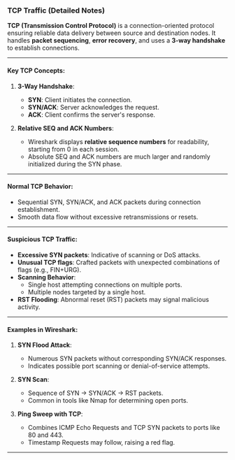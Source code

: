 ### TCP Traffic (Detailed Notes)

**TCP (Transmission Control Protocol)** is a connection-oriented protocol ensuring reliable data delivery between source and destination nodes. It handles **packet sequencing**, **error recovery**, and uses a **3-way handshake** to establish connections.

---

#### **Key TCP Concepts**:

1. **3-Way Handshake**:
    
    - **SYN**: Client initiates the connection.
    - **SYN/ACK**: Server acknowledges the request.
    - **ACK**: Client confirms the server's response.
2. **Relative SEQ and ACK Numbers**:
    
    - Wireshark displays **relative sequence numbers** for readability, starting from 0 in each session.
    - Absolute SEQ and ACK numbers are much larger and randomly initialized during the SYN phase.

---

#### **Normal TCP Behavior**:

- Sequential SYN, SYN/ACK, and ACK packets during connection establishment.
- Smooth data flow without excessive retransmissions or resets.

---

#### **Suspicious TCP Traffic**:

- **Excessive SYN packets**: Indicative of scanning or DoS attacks.
- **Unusual TCP flags**: Crafted packets with unexpected combinations of flags (e.g., FIN+URG).
- **Scanning Behavior**:
    - Single host attempting connections on multiple ports.
    - Multiple nodes targeted by a single host.
- **RST Flooding**: Abnormal reset (RST) packets may signal malicious activity.

---

#### **Examples in Wireshark**:

1. **SYN Flood Attack**:
    
    - Numerous SYN packets without corresponding SYN/ACK responses.
    - Indicates possible port scanning or denial-of-service attempts.
2. **SYN Scan**:
    
    - Sequence of SYN → SYN/ACK → RST packets.
    - Common in tools like Nmap for determining open ports.
3. **Ping Sweep with TCP**:
    
    - Combines ICMP Echo Requests and TCP SYN packets to ports like 80 and 443.
    - Timestamp Requests may follow, raising a red flag.

---


